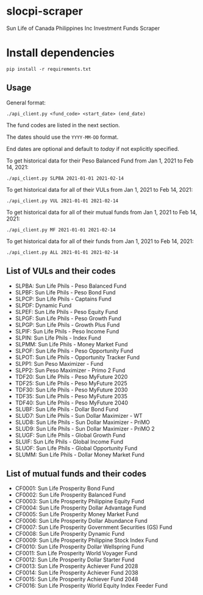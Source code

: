 # slocpi-scraper
 Sun Life of Canada Philippines Inc Investment Funds Scraper 

# Install dependencies
```
pip install -r requirements.txt
```

## Usage


General format:
```
./api_client.py <fund_code> <start_date> (end_date)
```

The fund codes are listed in the next section.

The dates should use the `YYYY-MM-DD` format.

End dates are optional and default to _today_ if not explicitly specified.


To get historical data for their Peso Balanced Fund from Jan 1, 2021 to Feb 14, 2021:
```
./api_client.py SLPBA 2021-01-01 2021-02-14
```


To get historical data for all of their VULs from Jan 1, 2021 to Feb 14, 2021:
```
./api_client.py VUL 2021-01-01 2021-02-14
```


To get historical data for all of their mutual funds from Jan 1, 2021 to Feb 14, 2021:
```
./api_client.py MF 2021-01-01 2021-02-14
```


To get historical data for all of their funds from Jan 1, 2021 to Feb 14, 2021:
```
./api_client.py ALL 2021-01-01 2021-02-14
```

## List of VULs and their codes
- SLPBA: Sun Life Phils - Peso Balanced Fund
- SLPBF: Sun Life Phils - Peso Bond Fund
- SLPCP: Sun Life Phils - Captains Fund
- SLPDF: Dynamic Fund
- SLPEF: Sun Life Phils - Peso Equity Fund
- SLPGF: Sun Life Phils - Peso Growth Fund
- SLPGP: Sun Life Phils - Growth Plus Fund
- SLPIF: Sun Life Phils - Peso Income Fund
- SLPIN: Sun Life Phils - Index Fund
- SLPMM: Sun Life Phils - Money Market Fund
- SLPOF: Sun Life Phils - Peso Opportunity Fund
- SLPOT: Sun Life Phils - Opportunity Tracker Fund
- SLPP1: Sun Peso Maximizer - Fund
- SLPP2: Sun Peso Maximizer - Primo 2 Fund
- TDF20: Sun Life Phils - Peso MyFuture 2020
- TDF25: Sun Life Phils - Peso MyFuture 2025
- TDF30: Sun Life Phils - Peso MyFuture 2030
- TDF35: Sun Life Phils - Peso MyFuture 2035
- TDF40: Sun Life Phils - Peso MyFuture 2040
- SLUBF: Sun Life Phils - Dollar Bond Fund
- SLUD7: Sun Life Phils - Sun Dollar Maximizer - WT
- SLUD8: Sun Life Phils - Sun Dollar Maximizer - PriMO
- SLUD9: Sun Life Phils - Sun Dollar Maximizer - PriMO 2
- SLUGF: Sun Life Phils - Global Growth Fund
- SLUIF: Sun Life Phils - Global Income Fund
- SLUOF: Sun Life Phils - Global Opportunity Fund
- SLUMM: Sun Life Phils - Dollar Money Market Fund

## List of mutual funds and their codes
- CF0001: Sun Life Prosperity Bond Fund
- CF0002: Sun Life Prosperity Balanced Fund
- CF0003: Sun Life Prosperity Philippine Equity Fund
- CF0004: Sun Life Prosperity Dollar Advantage Fund
- CF0005: Sun Life Prosperity Money Market Fund
- CF0006: Sun Life Prosperity Dollar Abundance Fund
- CF0007: Sun Life Prosperity Government Securities (GS) Fund
- CF0008: Sun Life Prosperity Dynamic Fund
- CF0009: Sun Life Prosperity Philippine Stock Index Fund
- CF0010: Sun Life Prosperity Dollar Wellspring Fund
- CF0011: Sun Life Prosperity World Voyager Fund
- CF0012: Sun Life Prosperity Dollar Starter Fund
- CF0013: Sun Life Prosperity Achiever Fund 2028
- CF0014: Sun Life Prosperity Achiever Fund 2038
- CF0015: Sun Life Prosperity Achiever Fund 2048
- CF0016: Sun Life Prosperity World Equity Index Feeder Fund

